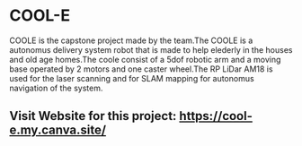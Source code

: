 # COOL-E
COOLE is the capstone project made by the team.The COOLE is a autonomus delivery system robot that is made to help elederly in the houses and old age homes.The coole consist of a 5dof robotic arm and a moving base operated by 2 motors and one caster wheel.The RP LiDar AM18 is used for the laser scanning and for SLAM mapping for autonomus navigation of the system.
## Visit Website for this project: https://cool-e.my.canva.site/
